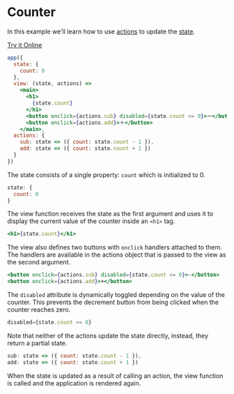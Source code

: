 # Counter

In this example we'll learn how to use [actions](/docs/actions.md) to update the [state](/docs/state.md).

[Try it Online](https://codepen.io/hyperapp/pen/zNxZLP?editors=0010)

```jsx
app({
  state: {
    count: 0
  },
  view: (state, actions) =>
    <main>
      <h1>
        {state.count}
      </h1>
      <button onclick={actions.sub} disabled={state.count <= 0}>ー</button>
      <button onclick={actions.add}>＋</button>
    </main>,
  actions: {
    sub: state => ({ count: state.count - 1 }),
    add: state => ({ count: state.count + 1 })
  }
})
```

The state consists of a single property: `count` which is initialized to 0.

```js
state: {
  count: 0
}
```

The view function receives the state as the first argument and uses it to display the current value of the counter inside an `<h1>` tag.

```jsx
<h1>{state.count}</h1>
```

The view also defines two buttons with `onclick` handlers attached to them. The handlers are available in the actions object that is passed to the view as the second argument.

```jsx
<button onclick={actions.sub} disabled={state.count <= 0}>-</button>
<button onclick={actions.add}>+</button>
```

The `disabled` attribute is dynamically toggled depending on the value of the counter. This prevents the decrement button from being clicked when the counter reaches zero.

```js
disabled={state.count <= 0}
```

Note that neither of the actions update the state directly, instead, they return a partial state.

```js
sub: state => ({ count: state.count - 1 }),
add: state => ({ count: state.count + 1 })
```

When the state is updated as a result of calling an action, the view function is called and the application is rendered again.
